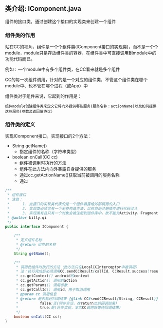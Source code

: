 ## 类介绍: IComponent.java

组件的接口类，通过创建这个接口的实现类来创建一个组件

### 组件类的作用

站在CC的视角，组件是一个个组件类(IComponent接口的实现类)，而不是一个个module，module只是存放组件类的容器，在组件类中可直接调用到module中的功能代码而已。

例如：一个module中有多个组件类，在CC看来就是多个组件

CC的每一次组件调用，针对的是一个对应的组件类，不管这个组件类在哪个module中、也不管在哪个进程（或App）中

组件类对于组件来说，它起到的作用是：

    组件module创建组件类来定义它将向外提供哪些服务(服务名称：actionName)以及如何提供这些服务(参数及返回值协议)

### 组件类的定义

实现IComponent接口，实现接口的2个方法：
- String getName() 
    - 指定组件的名称（字符串类型）
- boolean onCall(CC cc) 
    - 组件被调用时执行的方法
    - 组件在此方法内向外暴露自身提供的服务
    - 通过cc.getActionName()获取当前被调用的服务名称
    - 通过

```java
/**
 * 组件接口
 * 注意：
 *      1. 此接口的实现类代表的是一个组件暴露给外部调用的入口
 *      2. 实现类必须含有一个无参构造方法，以供自动注册插件进行代码注入
 *      3. 实现类有且只有一个对象会被注册到组件库中，故不能为Activity、Fragment等(可以改用动态组件注册{@link IDynamicComponent})
 * @author billy.qi
 */
public interface IComponent {

    /**
     * 定义组件名称
     * @return 组件的名称
     */
    String getName();

    /**
     * 调用此组件时执行的方法（此方法只在LocalCCInterceptor中被调用）
     * 注：执行完成后必须调用CC.sendCCResult(callId, CCResult.success(result));
     * cc.getContext() android的context
     * cc.getAction() 调用的action
     * cc.getParams() 调用参数
     * cc.getCallId() 调用id，用于取消调用
     * @param cc 调用信息
     * @return 是否延迟回调结果 {@link CC#sendCCResult(String, CCResult)}
     *          false:否(同步实现，在return之前回调结果)
     *          true:是(异步实现，本次CC调用将等待回调结果)
     */
    boolean onCall(CC cc);
}
```

